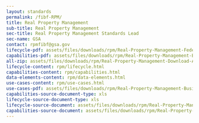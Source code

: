 ```yaml
---
layout: standards
permalink: /fibf-RPM/
title: Real Property Management
sub-title: Real Property Management
sec-title: Real Property Management Standards Lead
sec-name: GSA
contact: rpmfibf@gsa.gov
lifecycle-pdf: assets/files/downloads/rpm/Real-Property-Management-Federal-Business-Lifecycle.xlsx
capabilities-pdf: assets/files/downloads/rpm/Real-Property-Management-Business-Capabilities.xlsx
all-zip: assets/files/downloads/rpm/Real-Property-Management-Download-All.zip
lifecycle-content: rpm/lifecycle.html
capabilities-content: rpm/capabilities.html
data-elements-content: rpm/data-elements.html
use-cases-content: rpm/use-cases.html
use-cases-pdf: assets/files/downloads/rpm/Real-Property-Management-Business-Use-Cases.zip
capabilities-source-document-type: xls
lifecycle-source-document-type: xls
lifecycle-source-document: assets/files/downloads/rpm/Real-Property-Management-Federal-Business-Lifecycle.xlsx
capabilities-source-document: assets/files/downloads/rpm/Real-Property-Management-Business-Capabilities.xlsx
---
```

